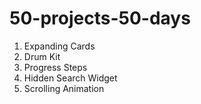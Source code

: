 # 50-projects-50-days

1. Expanding Cards
2. Drum Kit
3. Progress Steps
4. Hidden Search Widget
5. Scrolling Animation
